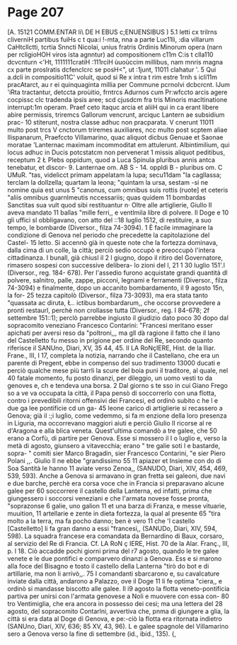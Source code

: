# Page 207

[A. 15121 COMM.ENTAR li\ DE H EBUS c;ENUENSIBUS ) 5.1 letti cx trilrns cliverniH partibus fuiHs c t qua:i !-mta, nna a parte Luc11li, :dia villarum CaHtcllctti, tcrtia Snncti Nicolai, unius fratris Ordinis Minorum opera (narn per rcligioHOH viros ista agnntur) ad compositionem c11m C:is t clla110 dcvcnturn <'Ht, 1111111cratiH :111rciH ùuoùccim millibus, nam mnris magna cx parte proslratis dcfenclcrc se posH<", ut :1junt, 11011 clahatur '. 5 Qui a.dcli in compositio11C' voluit, quod si Re x intra t rim estre 1rnh s icli11m pracAtarct, au r ei quinquaginta millia per Commune pcrnolvi dcbcrcnt. lJum 'iRta tractantur, detccta proùitio, frntrcs Adurnos cum Pr:wfccto arcis agere cocpissc clc tradenda ipsis aree; scd cjusdcm fra tris Minoris macltinatione interrupt:1m operam. Praef ceto itaquc arcia et aliiH qui in ca erant libere abire permissis, triremcs Gallorum vencrunt, arciquc Lantern ae subsidium prac- 10 stiterunt, nostra classe adhuc non pracparata. V cnerunt 11011 multo post trcs V cnctorum triremes auxiliares, ncc multo post scptem aliae Ilispanarum, Praefccto Villamarino, quac aliquot dicbus Genuae et Saonae moratae 'Lanternac maximam incommoditat em attulerunt. Albintimilium, qui locus adhuc in Ducis potcstatcm non pervenerat 1 missis aliquot peditibus, receptum 2 Ł Plebs oppidum, quod a Luca Spinula pluribus annis antca tenebatur, et discor- 9. Lanternae om. AB S - 14. oppldi B - pluribus om. C UMuR. "tas, videlicct primam appelatam la lupa; secu11dam "la cagllassa; terclam la dollzella; quartam la leona; "quintam la ursa, sestam -si ne nomine quia est unus 5 "canonus, cum omnibus suis rottis (ruote] et ceteris "aliis omnibus guarnlmeutis nccessariis; quas quidem 11 bombardas Sanctitas sua vult quod sibi restituantur n· Oltre alle artiglierie, Giullo II aveva mandato 11 ballas "mille ferri,, e ventlmila libre di polvere. Il Doge e 10 gli uffici sl obbligavano, con atto del ::18 luglio 1512, di restituire, a suo tempo, le bombarde (Diversor., filza 74-3094). 1 È facile immaginare la condizione di Genova nel periodo che precedette la capitolazione del Castel- 15 letto. Si accennò già in queste note che la fortezza dominava, dalla cima di un colle, la città; perciò sedio occupò e preoccupò l'intera cittadinanza. I bunall, già chiusl il 2 l giugno, dopo il ritiro del Governatore, rimasero sospesi con successive delibera- lo zioni del l, 21 1 30 luglio 151'.l (Diversor., reg. 184- 678). Per l'assedio furono acquistate grandi quantità dl polvere, salnitro, palle, zappe, picconi, legnami e ferramenti (Diversor., filza 74-3094) e finalmente, dopo un accanito bombardamento, il 9 agosto 15n, la for- 25 tezza capitolò (Diversor., filza 73-3093), ma era stata tanto "quassata ac diruta, Ł.. ictibus bombardarum,, che occorse provvedere a pronti restaurl, perchè non crollasse tutta (Diversor., reg. I 84-678; 2f settembre 151::1); perclò parrebbe ingiusto il giudizio dato poco 30 dopo dal sopracomito veneziano Francesco Contarini: "Francesi meritano esser apichati per aversi reso da "poltroni,,, ma gll dà ragione il fatto che il lano del Castelletto fu messo in prigione per ordine del Re, secondo quanto riferisce il SANUno, Diari, XV, 35 44, 45. Il LA RoNçIERE, Hist. de la lliar. Frane., III, I 17, completa la notizia, narrando che il Castellano, che era un parente di Pregent, ebbe in compenso del suo tradimento 13000 ducati e perciò qualche mese più tarrli la scure del boia punì il traditore, al quale, nel 40 fatale momento, fu posto dinanzi, per dileggio, un uomo vesti to da genoves e, ch e tendeva una borsa. 2 Dal giorno s te sso in cui Giano Frego so a ve va occupata la città, il Papa pensò di soccorrerlo con una flotta, contro i prevedibili ritorni offensivi dei Francesi, ed ordinò subito c he l e due ga lee pontificie cd un ga- 45 leone carico di artiglierie si recassero a Genova; già il :;i luglio, come vedemmo, si fa m enzione della loro presenza in Liguria, ma occorrevano maggiori aiuti e perciò Giulio II ricorse al re d'Aragona e alla blica veneta. Quest'ultima comandò a tre galee, che 50 erano a Corfù, di partire per Genova. Esse si mossero il I o luglio e, verso la metà di agosto, giunsero a vitavecchia; erano " tre galie soti l e bastarde, sopra- " comiti sier Marco Bragadin, sier Francesco Contarini, "e sier Piero Polani ,,. Giulio II ne ebbe "grandissimo 55 11 apiazer et Insieme con do di Soa Santità le hanno 11 aviate verso Zenoa,, (SANUDO, Diari, XIV, 454, 469, 539, 593). Anche a Genova si armavano in gran fretta sei galeoni, due navi e due barche, perchè era corsa voce che in Francia si preparavano alcune galee per 60 soccorrere il castello della Lanterna, ed infatti, prima che giungessero i soccorsi veneziani e che l'armata novese fosse pronta, "soprazonse 6 galie, uno galion 11 et una barza di Franza, e messe vituarie, muuition, 11 artellarie e zente in dieta fortezza, la qual al presente 65 "tira molto a la terra, ma fa pocho danno; ben è vero 11 che 'l castello [Castelletto] li fa gran danno a essi "francesi,, (SANUDo, Diari, XIV, 594, 598). La squadra francese era comandata da Bernardino di Baux, corsaro, al servizio del Re di Francia. Cf. LA RoN ç IERE, Hist. 70 de la Alar. Franç., III, p. l 18. Ciò accadde pochi giorni prima del r7 agosto, quando le tre galee venete e le due pontifici e comparvero dinanzi a Genova. Ess e si marono alla foce del Bisagno e tosto il castello della Lanterna "tirò do bot e di artillarie, ma non li arrivò,,. 75 I comandanti sbarcarono e, su cavalcature inviate dalla città, andarono a Palazzo, ove il Doge 11 li fe optima "ciera,, e ordinò si mandasse biscotto alle galee. Il i9 agosto la flotta veneto-pontificia partiva per unirsi con l'armata genovese a Noli e muovere con essa con- 80 tro Ventimiglia, che era ancora in possesso dei cesi; ma una lettera del 28 agosto, del sopracomito Contarlni, avvertiva che, pnma di giungere a glia, la città si era data al Doge di Genova, e pe:-ciò la flotta era ritornata indietro (SANUno, Diari, XIV, 636; 85 XV, 43, 96). L e galee spagnole del Villamarino sero a Genova verso la fine di settembre (id., ibid., 135). {,